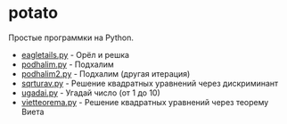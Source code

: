 # potato
Простые программки на Python.
- [eagletails.py](https://github.com/wensl3y/potato/blob/master/eagletails.py) - Орёл и решка
- [podhalim.py](https://github.com/wensl3y/potato/blob/master/podhalim.py) - Подхалим
- [podhalim2.py](https://github.com/wensl3y/potato/blob/master/podhalim2.py) - Подхалим (другая итерация)
- [sqrturav.py](https://github.com/wensl3y/potato/blob/master/sqrturav.py) - Решение квадратных уравнений через дискриминант
- [ugadai.py](https://github.com/wensl3y/potato/blob/master/ugadai.py) - Угадай число (от 1 до 10)
- [vietteorema.py](https://github.com/wensl3y/potato/blob/master/vietteorema.py) - Решение квадратных уравнений через теорему Виета
